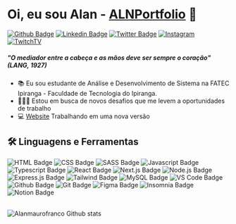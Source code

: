 # **Oi, eu sou Alan - [ALNPortfolio][website]** 👋

[![Github Badge](https://img.shields.io/badge/GitHub-100000?style=for-the-badge&logo=github&logoColor=white)](https://github.com/alnmaurofranco)
[![Linkedin Badge](https://img.shields.io/badge/ALAN_MAURO_FRANCO-0077B5?style=for-the-badge&logo=linkedin&logoColor=white)](https://www.linkedin.com/in/alan-mauro-franco/)
[![Twitter Badge](https://img.shields.io/badge/ALN__MAUROFRANCO-1DA1F2?style=for-the-badge&logo=twitter&logoColor=white)](https://twitter.com/aln_maurofranco)
[![Instagram](https://img.shields.io/badge/ALN__MAUROFRANCO-E4405F?style=for-the-badge&logo=instagram&logoColor=white)](https://www.instagram.com/aln_maurofranco/)
[![TwitchTV](https://img.shields.io/badge/ALLANHPS-9146FF?style=for-the-badge&logo=twitch&logoColor=white)](https://www.twitch.tv/allanhps)


##### *"O mediador entre a cabeça e as mãos deve ser sempre o coração" (LANG, 1927)*

- 📚 Eu sou estudante de Análise e Desenvolvimento de Sistema na FATEC Ipiranga - Faculdade de Tecnologia do Ipiranga.
- 👨🏼‍💻 Estou em busca de novos desafios que me levem a oportunidades de trabalho
- 💻 [Website] Trabalhando em uma nova versão

## 🛠️ Linguagens e Ferramentas

![HTML Badge](https://img.shields.io/badge/HTML5-E34F26?style=for-the-badge&logo=html5&logoColor=white)
![CSS Badge](https://img.shields.io/badge/CSS3-1572B6?style=for-the-badge&logo=css3&logoColor=white)
![SASS Badge](https://img.shields.io/badge/Sass-CC6699?style=for-the-badge&logo=sass&logoColor=white)
![Javascript Badge](https://img.shields.io/badge/JavaScript-F7DF1E?style=for-the-badge&logo=javascript&logoColor=black)
![Typescript Badge](https://img.shields.io/badge/TypeScript-007ACC?style=for-the-badge&logo=typescript&logoColor=white)
![React Badge](https://img.shields.io/badge/React-20232A?style=for-the-badge&logo=react&logoColor=61DAFB)
![Next.js Badge](https://img.shields.io/badge/next.js-000000?style=for-the-badge&logo=nextdotjs&logoColor=white)
![Node.js Badge](https://img.shields.io/badge/Node.js-339933?style=for-the-badge&logo=nodedotjs&logoColor=white)
![Express.js Badge](https://img.shields.io/badge/Express.js-000000?style=for-the-badge&logo=express&logoColor=white)
![Tailwind Badge](https://img.shields.io/badge/Tailwind_CSS-38B2AC?style=for-the-badge&logo=tailwind-css&logoColor=white)
![MySQL Badge](https://img.shields.io/badge/MySQL-00000F?style=for-the-badge&logo=mysql&logoColor=white)
![VS Code Badge](https://img.shields.io/badge/Visual_Studio_Code-0078D4?style=for-the-badge&logo=visual%20studio%20code&logoColor=white)
![Github Badge](https://img.shields.io/badge/GitHub-100000?style=for-the-badge&logo=github&logoColor=white)
![Git Badge](https://img.shields.io/badge/Git-F05032?style=for-the-badge&logo=git&logoColor=white)
![Figma Badge](https://img.shields.io/badge/Figma-F24E1E?style=for-the-badge&logo=figma&logoColor=white)
![Insomnia Badge](https://img.shields.io/badge/Insomnia-5849be?style=for-the-badge&logo=Insomnia&logoColor=white)
![Notion Badge](https://img.shields.io/badge/Notion-000000?style=for-the-badge&logo=notion&logoColor=white)

<br/>

<img alt="Alanmaurofranco Github stats" src="https://github-readme-stats.vercel.app/api?username=alnmaurofranco&theme=dracula&show_icons=true&hide_border=true" />

[website]: https://alnmaurofranco.github.io/
